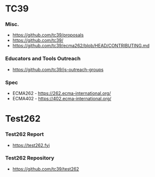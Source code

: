 # TC39 

### Misc.
- https://github.com/tc39/proposals
- https://github.com/tc39/
- https://github.com/tc39/ecma262/blob/HEAD/CONTRIBUTING.md

### Educators and Tools Outreach 
- https://github.com/tc39/js-outreach-groups

### Spec 
- ECMA262 - https://262.ecma-international.org/
- ECMA402 - https://402.ecma-international.org/

# Test262
### Test262 Report
-  https://test262.fyi

### Test262 Repository 
-  https://github.com/tc39/test262

